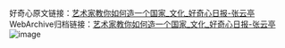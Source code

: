 好奇心原文链接：[艺术家教你如何造一个国家_文化_好奇心日报-张云亭](https://www.qdaily.com/articles/411.html)
WebArchive归档链接：[艺术家教你如何造一个国家_文化_好奇心日报-张云亭](http://web.archive.org/web/20190623145231/https://www.qdaily.com/articles/411.html)
![image](http://ww3.sinaimg.cn/large/007d5XDply1g3v49lfqumj30u05nd4qp)